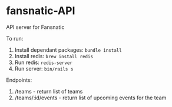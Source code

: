 fansnatic-API
=============


API server for Fansnatic

To run:
1. Install dependant packages: ```bundle install```
2. Install redis: ```brew install redis```
3. Run redis: ```redis-server```
4. Run server: ```bin/rails s```

Endpoints:
1. /teams - return list of teams
2. /teams/:id/events - return list of upcoming events for the team
